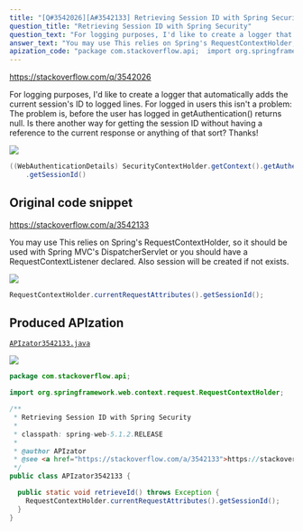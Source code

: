 ```yaml
---
title: "[Q#3542026][A#3542133] Retrieving Session ID with Spring Security"
question_title: "Retrieving Session ID with Spring Security"
question_text: "For logging purposes, I'd like to create a logger that automatically adds the current session's ID to logged lines. For logged in users this isn't a problem: The problem is, before the user has logged in getAuthentication() returns null. Is there another way for getting the session ID without having a reference to the current response or anything of that sort? Thanks!"
answer_text: "You may use This relies on Spring's RequestContextHolder, so it should be used with Spring MVC's DispatcherServlet or you should have a RequestContextListener declared. Also session will be created if not exists."
apization_code: "package com.stackoverflow.api;  import org.springframework.web.context.request.RequestContextHolder;  /**  * Retrieving Session ID with Spring Security  *  * classpath: spring-web-5.1.2.RELEASE  *  * @author APIzator  * @see <a href=\"https://stackoverflow.com/a/3542133\">https://stackoverflow.com/a/3542133</a>  */ public class APIzator3542133 {    public static void retrieveId() throws Exception {     RequestContextHolder.currentRequestAttributes().getSessionId();   } }"
---
```


https://stackoverflow.com/q/3542026

For logging purposes, I&#x27;d like to create a logger that automatically adds the current session&#x27;s ID to logged lines.
For logged in users this isn&#x27;t a problem:
The problem is, before the user has logged in getAuthentication() returns null. Is there another way for getting the session ID without having a reference to the current response or anything of that sort?
Thanks!


<div class="code-logo"><img src="/stackoverflow.png" /></div>

```java
((WebAuthenticationDetails) SecurityContextHolder.getContext().getAuthentication().getDetails())
    .getSessionId()
```


## Original code snippet

https://stackoverflow.com/a/3542133

You may use
This relies on Spring&#x27;s RequestContextHolder, so it should be used with Spring MVC&#x27;s DispatcherServlet or you should have a RequestContextListener declared. Also session will be created if not exists.

<div class="code-logo"><img src="/stackoverflow.png" /></div>

```java
RequestContextHolder.currentRequestAttributes().getSessionId();
```

## Produced APIzation

[`APIzator3542133.java`](https://github.com/pasqualesalza/apization-temp-data/raw/master/search/APIzator3542133.java)

<div class="code-logo"><img src="/apizator.png" /></div>

```java
package com.stackoverflow.api;

import org.springframework.web.context.request.RequestContextHolder;

/**
 * Retrieving Session ID with Spring Security
 *
 * classpath: spring-web-5.1.2.RELEASE
 *
 * @author APIzator
 * @see <a href="https://stackoverflow.com/a/3542133">https://stackoverflow.com/a/3542133</a>
 */
public class APIzator3542133 {

  public static void retrieveId() throws Exception {
    RequestContextHolder.currentRequestAttributes().getSessionId();
  }
}

```
